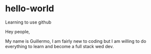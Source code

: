 # hello-world
Learning to use github

Hey people,

My name is Guillermo, I am fairly new to coding but I am willing to do everything
to learn and become a full stack wed dev. 
